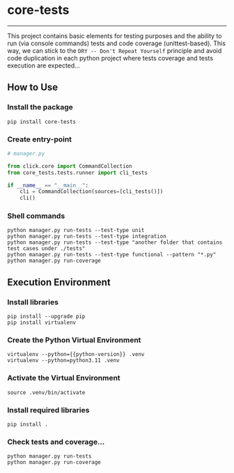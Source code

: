 # core-tests
_______________________________________________________________________________

This project contains basic elements for testing purposes and the ability 
to run (via console commands) tests and code coverage (unittest-based). This way, we can 
stick to the `DRY -- Don't Repeat Yourself` principle and avoid code duplication
in each python project where tests coverage and tests execution are
expected...

## How to Use

### Install the package
```shell
pip install core-tests
```

### Create entry-point
```python
# manager.py

from click.core import CommandCollection
from core_tests.tests.runner import cli_tests

if __name__ == "__main__":
    cli = CommandCollection(sources=[cli_tests()])
    cli()
```

### Shell commands
```shell
python manager.py run-tests --test-type unit
python manager.py run-tests --test-type integration
python manager.py run-tests --test-type "another folder that contains test cases under ./tests"
python manager.py run-tests --test-type functional --pattern "*.py"
python manager.py run-coverage
```

## Execution Environment

### Install libraries
```commandline
pip install --upgrade pip 
pip install virtualenv
```

### Create the Python Virtual Environment
```commandline
virtualenv --python={{python-version}} .venv
virtualenv --python=python3.11 .venv
```

### Activate the Virtual Environment
```commandline
source .venv/bin/activate
```

### Install required libraries
```commandline
pip install .
```

### Check tests and coverage...
```commandline
python manager.py run-tests
python manager.py run-coverage
```
